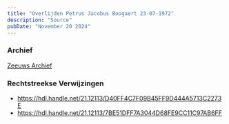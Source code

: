 ```yaml
---
title: "Overlijden Petrus Jacobus Boogaert 23-07-1972"
description: "Source"
pubDate: "November 20 2024"
---
```


### Archief
[Zeeuws Archief](https://www.zeeuwsarchief.nl/)

### Rechtstreekse Verwijzingen
- https://hdl.handle.net/21.12113/D40FF4C7F09B45FF9D444A5713C2273E
- https://hdl.handle.net/21.12113/7BE51DFF7A3044D68FE9CC11C97AB6FF